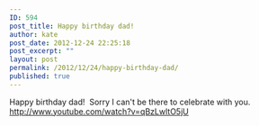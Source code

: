 ```yaml
---
ID: 594
post_title: Happy birthday dad!
author: kate
post_date: 2012-12-24 22:25:18
post_excerpt: ""
layout: post
permalink: /2012/12/24/happy-birthday-dad/
published: true
---
```

Happy birthday dad!  Sorry I can't be there to celebrate with you. http://www.youtube.com/watch?v=qBzLwltO5jU